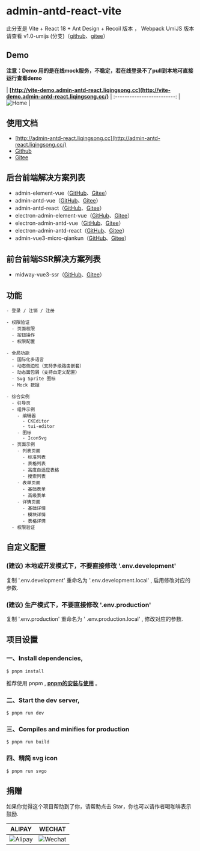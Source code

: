 # admin-antd-react-vite

此分支是 Vite + React 18 + Ant Design + Recoil 版本 ， Webpack UmiJS 版本请查看 v1.0-umijs (分支)（[github](https://github.com/lqsong/admin-antd-react/tree/v1.0-umijs)、[gitee](https://gitee.com/lqsong/admin-antd-react/tree/v1.0-umijs)）

## Demo

**注意：Demo 用的是在线mock服务，不稳定，若在线登录不了pull到本地可直接运行查看demo**

| **[http://vite-demo.admin-antd-react.liqingsong.cc](http://vite-demo.admin-antd-react.liqingsong.cc/)**             |
:-------------------------:
| ![Home](http://admin-antd-react.liqingsong.cc/v2_vite/images/home.png)  |



## 使用文档

 - [http://admin-antd-react.liqingsong.cc](http://admin-antd-react.liqingsong.cc/)
 - [Github](https://github.com/lqsong/admin-antd-react) 
 - [Gitee](https://gitee.com/lqsong/admin-antd-react)


## 后台前端解决方案列表

 - admin-element-vue（[GitHub](https://github.com/lqsong/admin-element-vue)、[Gitee](https://gitee.com/lqsong/admin-element-vue)）
 - admin-antd-vue（[GitHub](https://github.com/lqsong/admin-antd-vue)、[Gitee](https://gitee.com/lqsong/admin-antd-vue)）
 - admin-antd-react（[GitHub](https://github.com/lqsong/admin-antd-react)、[Gitee](https://gitee.com/lqsong/admin-antd-react)）
 - electron-admin-element-vue（[GitHub](https://github.com/lqsong/electron-admin-element-vue)、[Gitee](https://gitee.com/lqsong/electron-admin-element-vue)）
 - electron-admin-antd-vue（[GitHub](https://github.com/lqsong/electron-admin-antd-vue)、[Gitee](https://gitee.com/lqsong/electron-admin-antd-vue)）
 - electron-admin-antd-react（[GitHub](https://github.com/lqsong/electron-admin-antd-react)、[Gitee](https://gitee.com/lqsong/electron-admin-antd-react)）
 - admin-vue3-micro-qiankun（[GitHub](https://github.com/lqsong/admin-vue3-micro-qiankun)、[Gitee](https://gitee.com/lqsong/admin-vue3-micro-qiankun)）

## 前台前端SSR解决方案列表

 - midway-vue3-ssr（[GitHub](https://github.com/lqsong/midway-vue3-ssr)、[Gitee](https://gitee.com/lqsong/midway-vue3-ssr)）


## 功能

```
- 登录 / 注销 / 注册

- 权限验证
  - 页面权限
  - 按钮操作
  - 权限配置

- 全局功能
  - 国际化多语言
  - 动态侧边栏（支持多级路由嵌套）
  - 动态面包屑（支持自定义配置）
  - Svg Sprite 图标
  - Mock 数据

- 综合实例
  - 引导页
  - 组件示例
    - 编辑器
      - CKEditor
      - tui-editor
    - 图标
      - IconSvg
  - 页面示例
    - 列表页面
      - 标准列表
      - 表格列表
      - 高度自适应表格
      - 搜索列表
    - 表单页面
      - 基础表单
      - 高级表单      
    - 详情页面
      - 基础详情
      - 模块详情
      - 表格详情
  - 权限验证
```


## 自定义配置

### **(建议)** 本地或开发模式下，不要直接修改 '.env.development'
复制 '.env.development' 重命名为 '.env.development.local' , 启用修改对应的参数.

### **(建议)** 生产模式下，不要直接修改 '.env.production'
复制 '.env.production' 重命名为 ' .env.production.local' , 修改对应的参数.


## 项目设置

### 一、Install dependencies,


```
$ pnpm install
```

 推荐使用 pnpm , **[pnpm的安装与使用](http://liqingsong.cc/article/detail/26)** 。

### 二、Start the dev server,

```
$ pnpm run dev
```


### 三、Compiles and minifies for production

```
$ pnpm run build
```

### 四、精简 svg icon

```
$ pnpm run svgo
```

## 捐赠

如果你觉得这个项目帮助到了你，请帮助点击 Star，你也可以请作者喝咖啡表示鼓励.

**ALIPAY**             |  **WECHAT**
:-------------------------:|:-------------------------:
![Alipay](http://uploads.liqingsong.cc/20210430/f62d2436-8d92-407d-977f-35f1e4b891fc.png)  |  ![Wechat](http://uploads.liqingsong.cc/20210430/3e24efa9-8e79-4606-9bd9-8215ce1235ac.png)

